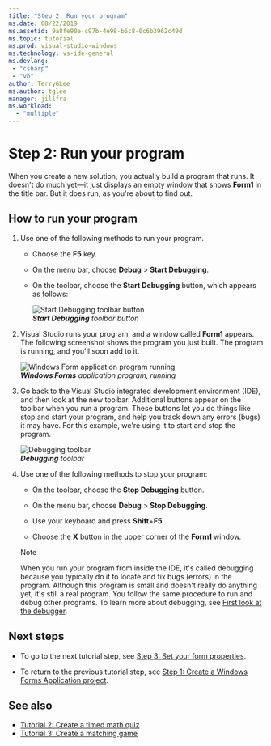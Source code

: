 ```yaml
---
title: "Step 2: Run your program"
ms.date: 08/22/2019
ms.assetid: 9a8fe90e-c97b-4e98-b6c8-0c6b3962c49d
ms.topic: tutorial
ms.prod: visual-studio-windows
ms.technology: vs-ide-general
ms.devlang: 
 - "csharp"
 - "vb"
author: TerryGLee
ms.author: tglee
manager: jillfra
ms.workload:
  - "multiple"
---
```

# Step 2: Run your program

When you create a new solution, you actually build a program that runs. It doesn't do much yet&mdash;it just displays an empty window that shows **Form1** in the title bar. But it does run, as you're about to find out.

## How to run your program

1. Use one of the following methods to run your program.

    - Choose the **F5** key.

    - On the menu bar, choose **Debug** > **Start Debugging**.

    - On the toolbar, choose the **Start Debugging** button, which appears as follows:

      ![Start Debugging toolbar button](../ide/media/express_icondebug.png)<br>
      ***Start Debugging** toolbar button*

1. Visual Studio runs your program, and a window called **Form1** appears. The following screenshot shows the program you just built. The program is running, and you'll soon add to it.

     ![Windows Form application program running](../ide/media/express_firstrun.png)<br>
***Windows Forms** application program, running*

1. Go back to the Visual Studio integrated development environment (IDE), and then look at the new toolbar. Additional buttons appear on the toolbar when you run a program. These buttons let you do things like stop and start your program, and help you track down any errors (bugs) it may have. For this example, we're using it to start and stop the program.

     ![Debugging toolbar](../ide/media/express_debugtoolbar.png)<br>
***Debugging** toolbar*

1. Use one of the following methods to stop your program:

    - On the toolbar, choose the **Stop Debugging** button.

    - On the menu bar, choose **Debug** > **Stop Debugging**.

    - Use your keyboard and press **Shift**+**F5**. 

    - Choose the **X** button in the upper corner of the **Form1** window.

    > [!NOTE]
    > When you run your program from inside the IDE, it's called debugging because you typically do it to locate and fix bugs (errors) in the program. Although this program is small and doesn't really do anything yet, it's still a real program. You follow the same procedure to run and debug other programs. To learn more about debugging, see [First look at the debugger](../debugger/debugger-feature-tour.md).

## Next steps

* To go to the next tutorial step, see [Step 3: Set your form properties](../ide/step-3-set-your-form-properties.md).

* To return to the previous tutorial step, see [Step 1: Create a Windows Forms Application project](../ide/step-1-create-a-windows-forms-application-project.md).

## See also

* [Tutorial 2: Create a timed math quiz](tutorial-2-create-a-timed-math-quiz.md)
* [Tutorial 3: Create a matching game](tutorial-3-create-a-matching-game.md)